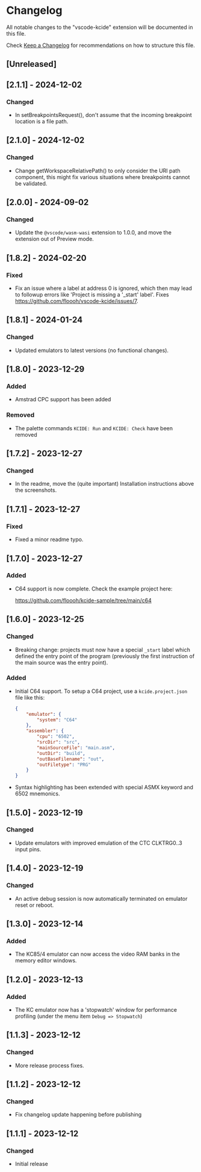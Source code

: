 # Changelog
All notable changes to the "vscode-kcide" extension will be documented in this file.

Check [Keep a Changelog](http://keepachangelog.com/) for recommendations on how to structure this file.

## [Unreleased]

## [2.1.1] - 2024-12-02

### Changed

- In setBreakpointsRequest(), don't assume that the incoming breakpoint location
  is a file path.

## [2.1.0] - 2024-12-02

### Changed

- Change getWorkspaceRelativePath() to only consider the URI path component, this
  might fix various situations where breakpoints cannot be validated.

## [2.0.0] - 2024-09-02

### Changed

- Update the `@vscode/wasm-wasi` extension to 1.0.0, and move the extension
  out of Preview mode.

## [1.8.2] - 2024-02-20

### Fixed

- Fix an issue where a label at address 0 is ignored, which then may lead
  to followup errors like 'Project is missing a '_start' label'.
  Fixes https://github.com/floooh/vscode-kcide/issues/7.

## [1.8.1] - 2024-01-24

### Changed

- Updated emulators to latest versions (no functional changes).

## [1.8.0] - 2023-12-29

### Added

- Amstrad CPC support has been added

### Removed

- The palette commands `KCIDE: Run` and `KCIDE: Check` have been removed

## [1.7.2] - 2023-12-27

### Changed

- In the readme, move the (quite important) Installation instructions above the screenshots.

## [1.7.1] - 2023-12-27

### Fixed

- Fixed a minor readme typo.

## [1.7.0] - 2023-12-27

### Added

- C64 support is now complete. Check the example project here:

  https://github.com/floooh/kcide-sample/tree/main/c64

## [1.6.0] - 2023-12-25

### Changed

- Breaking change: projects must now have a special `_start` label which defined the entry point of the program
  (previously the first instruction of the main source was the entry point).

### Added

- Initial C64 support. To setup a C64 project, use a `kcide.project.json` file like this:

    ```json
    {
        "emulator": {
            "system": "C64"
        },
        "assembler": {
            "cpu": "6502",
            "srcDir": "src",
            "mainSourceFile": "main.asm",
            "outDir": "build",
            "outBaseFilename": "out",
            "outFiletype": "PRG"
        }
    }
    ```

- Syntax highlighting has been extended with special ASMX keyword and 6502 mnemonics.

## [1.5.0] - 2023-12-19

### Changed

- Update emulators with improved emulation of the CTC CLKTRG0..3 input pins.

## [1.4.0] - 2023-12-19

### Changed

- An active debug session is now automatically terminated on emulator reset or reboot.

## [1.3.0] - 2023-12-14

### Added

- The KC85/4 emulator can now access the video RAM banks in the memory editor windows.

## [1.2.0] - 2023-12-13

### Added

- The KC emulator now has a 'stopwatch' window for performance profiling (under the menu item `Debug => Stopwatch`)

## [1.1.3] - 2023-12-12

### Changed
- More release process fixes.

## [1.1.2] - 2023-12-12

### Changed
- Fix changelog update happening before publishing

## [1.1.1] - 2023-12-12

### Changed
- Initial release
